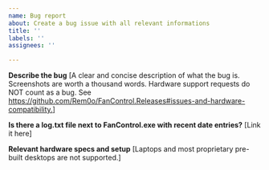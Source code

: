 ```yaml
---
name: Bug report
about: Create a bug issue with all relevant informations
title: ''
labels: ''
assignees: ''

---
```


**Describe the bug**
[A clear and concise description of what the bug is.  Screenshots are worth a thousand words. Hardware support requests do NOT count as a bug. See https://github.com/Rem0o/FanControl.Releases#issues-and-hardware-compatibility.]

**Is there a log.txt file next to FanControl.exe with recent date entries?**
[Link it here]

**Relevant hardware specs and setup**
[Laptops and most proprietary pre-built desktops are not supported.]
